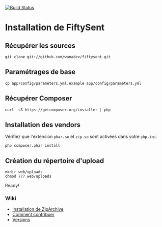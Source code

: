 [![Build Status](http://jenkins.wanadev.org/job/FiftySent/badge/icon)](http://jenkins.wanadev.org/job/FiftySent/)

Installation de FiftySent
=========================

Récupérer les sources
---------------------

    git clone git://github.com/wanadev/fiftysent.git

Paramétrages de base
--------------------

    cp app/config/parameters.yml.example app/config/parameters.yml

Récupérer Composer
------------------

    curl -sS https://getcomposer.org/installer | php

Installation des vendors
------------------------

Vérifiez que l'extension `phar.so` et `zip.so` sont activées dans votre `php.ini`.

    php composer.phar install

Création du répertoire d'upload
-------------------------------

    mkdir web/uploads
    chmod 777 web/uploads

Ready!

### Wiki ###

* [Installation de ZipArchive](https://github.com/wanadev/fiftysent/wiki/Installation-de-ZipArchive)
* [Comment contribuer](https://github.com/wanadev/fiftysent/wiki/Comment-contribuer)
* [Versions](https://github.com/wanadev/fiftysent/wiki/Versions)

